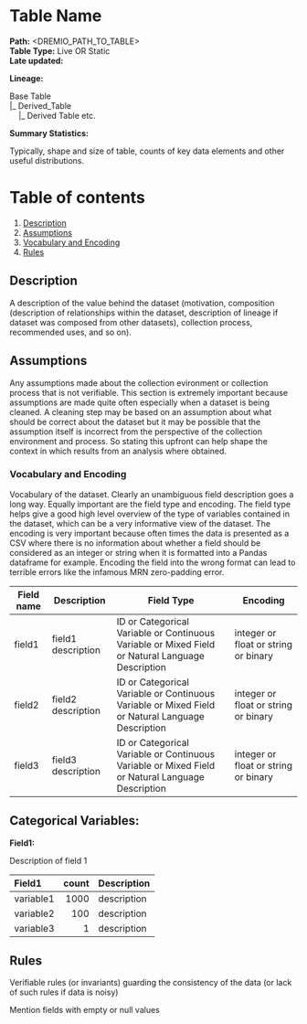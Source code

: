 # Table Name 

<b>Path:</b> <DREMIO_PATH_TO_TABLE> <br/>
<b>Table Type:</b> Live OR Static <br/>
<b>Late updated:</b> <DATE> <br/>

<b>Lineage:</b>

Base Table <br/>
|_ Derived_Table <br/>
&nbsp;&nbsp;&nbsp;&nbsp;|_ Derived Table etc. <br/>

<b>Summary Statistics:</b>

Typically, shape and size of table, counts of key data elements and other useful distributions. 


# Table of contents
1. [Description](#description)
2. [Assumptions](#assumptions)
3. [Vocabulary and Encoding](#vocabandencoding)
3. [Rules](#rules)

## Description <a name="description"></a>

A description of the value behind the dataset (motivation, composition (description of relationships within the dataset, description of lineage if dataset was composed from other datasets), collection process, recommended uses, and so on).


## Assumptions <a name="assumptions"></a>

Any assumptions made about the collection evironment or collection process that is not verifiable. This section is extremely important because assumptions are made quite often especially when a dataset is being cleaned. A cleaning step may be based on an assumption about what should be correct about the dataset but it may be possible that the assumption itself is incorrect from the perspective of the collection environment and process. So stating this upfront can help shape the context in which results from an analysis where obtained. 

### Vocabulary and Encoding <a name="vocabandencoding"></a>

Vocabulary of the dataset. Clearly an unambiguous field description goes a long way. Equally important are the field type and encoding. The field type helps give a good high level overview of the type of variables contained in the dataset, which can be a very informative view of the dataset. The encoding is very important because often times the data is presented as a CSV where there is no information about whether a field should be considered as an integer or string when it is formatted into a Pandas dataframe for example. Encoding the field into the wrong format can lead to terrible errors like the infamous MRN zero-padding error. 

| **Field name** | **Description** | **Field Type** | **Encoding** |
|---|---|---|---|
| field1 | field1 description | ID or Categorical Variable or Continuous Variable or Mixed Field or Natural Language Description | integer or float or string or binary |
| field2 | field2 description | ID or Categorical Variable or Continuous Variable or Mixed Field or Natural Language Description | integer or float or string or binary |
| field3 | field3 description | ID or Categorical Variable or Continuous Variable or Mixed Field or Natural Language Description | integer or float or string or binary |

## Categorical Variables:

**Field1:**

Description of field 1

| **Field1** | **count** | **Description** |
|:---|---:|:---|
| variable1| 1000 | description |
| variable2| 100 | description |
| variable3| 1 | description |

## Rules <a name="rules"></a>
Verifiable rules (or invariants) guarding the consistency of the data (or lack of such rules if data is noisy)

Mention fields with empty or null values
